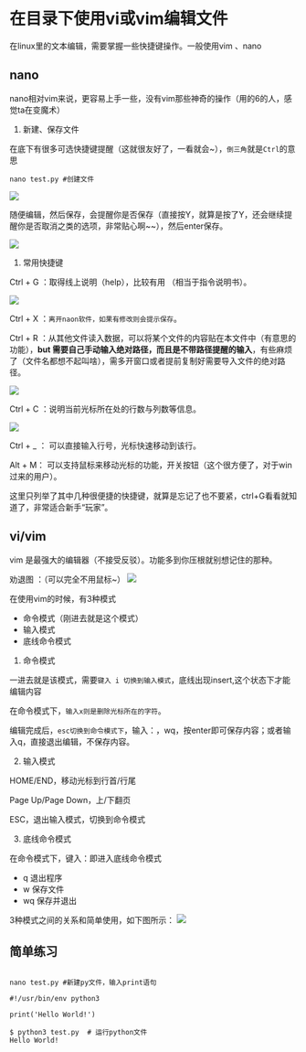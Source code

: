 # 在目录下使用vi或vim编辑文件

在linux里的文本编辑，需要掌握一些快捷键操作。一般使用vim 、nano

## nano
nano相对vim来说，更容易上手一些，没有vim那些神奇的操作（用的6的人，感觉ta在变魔术）

1. 新建、保存文件

在底下有很多可选快捷键提醒（这就很友好了，一看就会~），`倒三角`就是`Ctrl`的意思
```shell
nano test.py #创建文件
```
![](https://inews.gtimg.com/newsapp_ls/0/14186353928/0.png)

随便编辑，然后保存，会提醒你是否保存（直接按Y，就算是按了Y，还会继续提醒你是否取消之类的选项，非常贴心啊~~），然后enter保存。

![](https://files.catbox.moe/08vhnv.png)

1. 常用快捷键

Ctrl + G ：取得线上说明（help），比较有用 （相当于指令说明书）。

![](https://files.catbox.moe/ts30fs.png)


Ctrl + X ：`离开naon软件，如果有修改则会提示保存`。

Ctrl + R ：从其他文件读入数据，可以将某个文件的内容贴在本文件中（有意思的功能），**but 需要自己手动输入绝对路径，而且是不带路径提醒的输入**，有些麻烦了（文件名都想不起叫啥），需多开窗口或者提前复制好需要导入文件的绝对路径。

![](https://files.catbox.moe/jg8kv2.png)


Ctrl + C ：说明当前光标所在处的行数与列数等信息。

![](https://files.catbox.moe/78qiej.png)

Ctrl + _  ： 可以直接输入行号，光标快速移动到该行。

Alt + M： 可以支持鼠标来移动光标的功能，开关按钮（这个很方便了，对于win过来的用户）。


这里只列举了其中几种很便捷的快捷键，就算是忘记了也不要紧，ctrl+G看看就知道了，非常适合新手“玩家”。


## vi/vim

vim 是最强大的编辑器（不接受反驳）。功能多到你压根就别想记住的那种。

劝退图 ：（可以完全不用鼠标~）
![](https://files.catbox.moe/1wl439.png)

在使用vim的时候，有3种模式
- 命令模式（刚进去就是这个模式）
- 输入模式
- 底线命令模式

1. 命令模式

一进去就是该模式，需要`键入 i 切换到输入模式`，底线出现insert,这个状态下才能编辑内容

在命令模式下，`输入x则是删除光标所在的字符`。

编辑完成后，`esc切换到命令模式下`，输入：，wq，按enter即可保存内容；或者输入q，直接退出编辑，不保存内容。

2. 输入模式

HOME/END，移动光标到行首/行尾

Page Up/Page Down，上/下翻页

ESC，退出输入模式，切换到命令模式

3. 底线命令模式

在命令模式下，键入：即进入底线命令模式

- q 退出程序
- w 保存文件
- wq 保存并退出

3种模式之间的关系和简单使用，如下图所示：
![](https://files.catbox.moe/ols59g.png)

## 简单练习

```shell

nano test.py #新建py文件，输入print语句

#!/usr/bin/env python3

print('Hello World!')

$ python3 test.py  # 运行python文件
Hello World!
```

